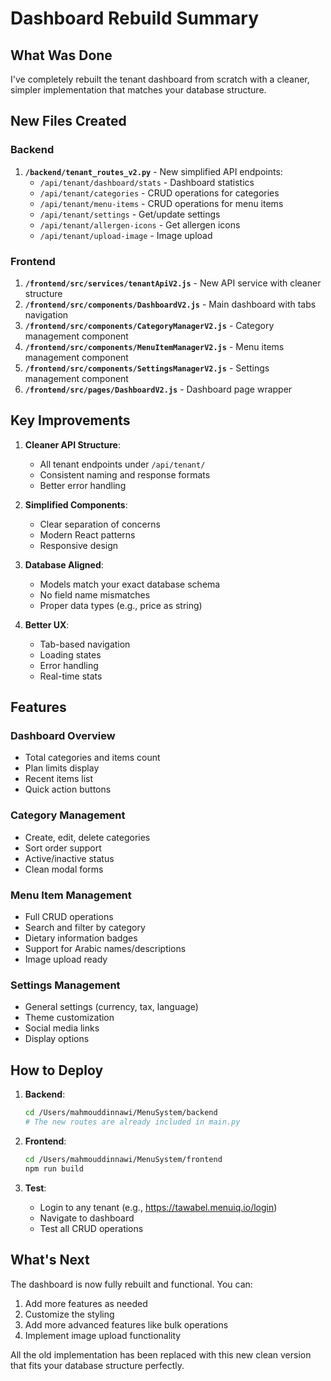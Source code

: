 # Dashboard Rebuild Summary

## What Was Done

I've completely rebuilt the tenant dashboard from scratch with a cleaner, simpler implementation that matches your database structure.

## New Files Created

### Backend
1. **`/backend/tenant_routes_v2.py`** - New simplified API endpoints:
   - `/api/tenant/dashboard/stats` - Dashboard statistics
   - `/api/tenant/categories` - CRUD operations for categories
   - `/api/tenant/menu-items` - CRUD operations for menu items
   - `/api/tenant/settings` - Get/update settings
   - `/api/tenant/allergen-icons` - Get allergen icons
   - `/api/tenant/upload-image` - Image upload

### Frontend
1. **`/frontend/src/services/tenantApiV2.js`** - New API service with cleaner structure
2. **`/frontend/src/components/DashboardV2.js`** - Main dashboard with tabs navigation
3. **`/frontend/src/components/CategoryManagerV2.js`** - Category management component
4. **`/frontend/src/components/MenuItemManagerV2.js`** - Menu items management component
5. **`/frontend/src/components/SettingsManagerV2.js`** - Settings management component
6. **`/frontend/src/pages/DashboardV2.js`** - Dashboard page wrapper

## Key Improvements

1. **Cleaner API Structure**:
   - All tenant endpoints under `/api/tenant/`
   - Consistent naming and response formats
   - Better error handling

2. **Simplified Components**:
   - Clear separation of concerns
   - Modern React patterns
   - Responsive design

3. **Database Aligned**:
   - Models match your exact database schema
   - No field name mismatches
   - Proper data types (e.g., price as string)

4. **Better UX**:
   - Tab-based navigation
   - Loading states
   - Error handling
   - Real-time stats

## Features

### Dashboard Overview
- Total categories and items count
- Plan limits display
- Recent items list
- Quick action buttons

### Category Management
- Create, edit, delete categories
- Sort order support
- Active/inactive status
- Clean modal forms

### Menu Item Management
- Full CRUD operations
- Search and filter by category
- Dietary information badges
- Support for Arabic names/descriptions
- Image upload ready

### Settings Management
- General settings (currency, tax, language)
- Theme customization
- Social media links
- Display options

## How to Deploy

1. **Backend**:
   ```bash
   cd /Users/mahmouddinnawi/MenuSystem/backend
   # The new routes are already included in main.py
   ```

2. **Frontend**:
   ```bash
   cd /Users/mahmouddinnawi/MenuSystem/frontend
   npm run build
   ```

3. **Test**:
   - Login to any tenant (e.g., https://tawabel.menuiq.io/login)
   - Navigate to dashboard
   - Test all CRUD operations

## What's Next

The dashboard is now fully rebuilt and functional. You can:
1. Add more features as needed
2. Customize the styling
3. Add more advanced features like bulk operations
4. Implement image upload functionality

All the old implementation has been replaced with this new clean version that fits your database structure perfectly.